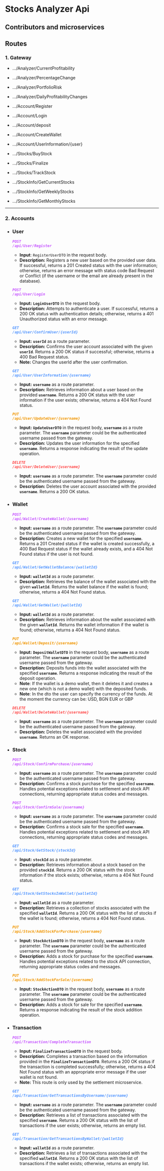 # Stocks Analyzer Api

## Contributors and microservices

## Routes

### 1. Gateway
* .../Analyzer/CurrentProfitability
* .../Analyzer/PercentageChange
* .../Analyzer/PortfolioRisk
* .../Analyzer/DailyProfitabilityChanges

* .../Account/Register
* .../Account/Login
* .../Account/deposit
* .../Account/CreateWallet
* .../Account/UserInformation/{user}

* .../Stocks/BuyStock
* .../Stocks/Finalize
* .../Stocks/TrackStock

* .../StockInfo/GetCurrentStocks
* .../StockInfo/GetWeeklyStocks
* .../StockInfo/GetMonthlyStocks

---
### 2. Accounts

* ### User

    ***<code style="color:#c555ff;">POST /api/User/Register</code>***

    - **Input**: `RegisterUserDTO` in the request body.
    - **Description:** Registers a new user based on the provided user data. If successful, returns a 201 Created status with the user information; otherwise, returns an error message with status code Bad Request or Conflict (if the username or the email are already present in the database).

    ***<code style="color:#c555ff;">POST /api/User/Login</code>***

    - **Input:** **`LoginUserDTO`** in the request body.
    - **Description:** Attempts to authenticate a user. If successful, returns a 200 OK status with authentication details; otherwise, returns a 401 Unauthorized status with an error message.

    ***<code style="color:#5295ff;">GET /api/User/ConfirmUser/{userId}</code>***

    - **Input:** **`userId`** as a route parameter.
    - **Description:** Confirms the user account associated with the given **`userId`**. Returns a 200 OK status if successful; otherwise, returns a 400 Bad Request status.
    - **Note:** Changes the userId after the user confirmation.

    ***<code style="color:#5295ff;">GET /api/User/UserInformation/{username}</code>***

    - **Input:** **`username`** as a route parameter.
    - **Description:** Retrieves information about a user based on the provided **`username`**. Returns a 200 OK status with the user information if the user exists; otherwise, returns a 404 Not Found status.

    ***<code style="color:#f09500;">PUT /api/User/UpdateUser/{username}</code>***

    - **Input:** **`UpdateUserDTO`** in the request body, **`username`** as a route parameter. The **`username`** parameter could be the authenticated username passed from the gateway.
    - **Description:** Updates the user information for the specified **`username`**. Returns a response indicating the result of the update operation.

    ***<code style="color:#ff4949;">DELETE /api/User/DeleteUser/{username}</code>***

    - **Input:** **`username`** as a route parameter. The **`username`** parameter could be the authenticated username passed from the gateway.
    - **Description:** Deletes the user account associated with the provided **`username`**. Returns a 200 OK status.

* ### Wallet

    ***<code style="color:#c555ff;">POST /api/Wallet/CreateWallet/{username}</code>***

    - **Input:** **`username`** as a route parameter. The **`username`** parameter could be the authenticated username passed from the gateway.
    - **Description:** Creates a new wallet for the specified **`username`**. Returns a 201 Created status if the wallet is created successfully, a 400 Bad Request status if the wallet already exists, and a 404 Not Found status if the user is not found.

    ***<code style="color:#5295ff;">GET /api/Wallet/GetWalletBalance/{walletId}</code>***

    - **Input:** **`walletId`** as a route parameter.
    - **Description:** Retrieves the balance of the wallet associated with the given **`walletId`**. Returns the wallet balance if the wallet is found; otherwise, returns a 404 Not Found status.

    ***<code style="color:#5295ff;">GET /api/Wallet/GetWallet/{walletId}</code>***

    - **Input:** **`walletId`** as a route parameter.
    - **Description:** Retrieves information about the wallet associated with the given **`walletId`**. Returns the wallet information if the wallet is found; otherwise, returns a 404 Not Found status.

    ***<code style="color:#f09500;">PUT /api/Wallet/Deposit/{username}</code>***

    - **Input:** **`DepositWalletDTO`** in the request body, **`username`** as a route parameter. The **`username`** parameter could be the authenticated username passed from the gateway.
    - **Description:** Deposits funds into the wallet associated with the specified **`username`**. Returns a response indicating the result of the deposit operation.
    - **Note**: If the wallet is a demo wallet, then it deletes it and creates a new one (which is not a demo wallet) with the deposited funds.
    - **Note**: In the dto the user can specify the currency of the funds. At the moment the currency can be: USD, BGN EUR or GBP

    ***<code style="color:#ff4949;">DELETE /api/Wallet/DeleteWallet/{username}</code>***

    - **Input:** **`username`** as a route parameter. The **`username`** parameter could be the authenticated username passed from the gateway.
    - **Description:** Deletes the wallet associated with the provided **`username`**. Returns an OK response.

* ### Stock

    ***<code style="color:#c555ff;">POST /api/Stock/ConfirmPurchase/{username}</code>***

    - **Input:** **`username`** as a route parameter. The **`username`** parameter could be the authenticated username passed from the gateway.
    - **Description:** Confirms a stock purchase for the specified **`username`**. Handles potential exceptions related to settlement and stock API connections, returning appropriate status codes and messages.

    ***<code style="color:#c555ff;">POST /api/Stock/ConfirmSale/{username}</code>***

    - **Input:** **`username`** as a route parameter. The **`username`** parameter could be the authenticated username passed from the gateway.
    - **Description:** Confirms a stock sale for the specified **`username`**. Handles potential exceptions related to settlement and stock API connections, returning appropriate status codes and messages.

    ***<code style="color:#5295ff;">GET /api/Stock/GetStock/{stockId}</code>***

    - **Input:** **`stockId`** as a route parameter.
    - **Description:** Retrieves information about a stock based on the provided **`stockId`**. Returns a 200 OK status with the stock information if the stock exists; otherwise, returns a 404 Not Found status.

    ***<code style="color:#5295ff;">GET /api/Stock/GetStocksInWallet/{walletId}</code>***

    - **Input:** **`walletId`** as a route parameter.
    - **Description:** Retrieves a collection of stocks associated with the specified **`walletId`**. Returns a 200 OK status with the list of stocks if the wallet is found; otherwise, returns a 404 Not Found status.

    ***<code style="color:#f09500;">PUT /api/Stock/AddStockForPurchase/{username}</code>***

    - **Input:** **`StockActionDTO`** in the request body, **`username`** as a route parameter. The **`username`** parameter could be the authenticated username passed from the gateway.
    - **Description:** Adds a stock for purchase for the specified **`username`**. Handles potential exceptions related to the stock API connection, returning appropriate status codes and messages.

    ***<code style="color:#f09500;">PUT /api/Stock/AddStockForSale/{username}</code>***

    - **Input:** **`StockActionDTO`** in the request body, **`username`** as a route parameter. The **`username`** parameter could be the authenticated username passed from the gateway.
    - **Description:** Adds a stock for sale for the specified **`username`**. Returns a response indicating the result of the stock addition operation.

* ### Transaction

    ***<code style="color:#c555ff;">POST /api/Transaction/CompleteTransaction</code>***

    - **Input:** **`FinalizeTransactionDTO`** in the request body.
    - **Description:** Completes a transaction based on the information provided in the **`FinalizeTransactionDTO`**. Returns a 200 OK status if the transaction is completed successfully; otherwise, returns a 404 Not Found status with an appropriate error message if the user wallet is not found.
    - **Note:** This route is only used by the settlement microservice.

    ***<code style="color:#5295ff;">GET /api/Transaction/GetTransactionsByUsername/{username}</code>***

    - **Input:** **`username`** as a route parameter. The **`username`** parameter could be the authenticated username passed from the gateway.
    - **Description:** Retrieves a list of transactions associated with the specified **`username`**. Returns a 200 OK status with the list of transactions if the user exists; otherwise, returns an empty list.

    ***<code style="color:#5295ff;">GET /api/Transaction/GetTransactionsByWallet/{walletId}</code>***

    - **Input:** **`walletId`** as a route parameter.
    - **Description:** Retrieves a list of transactions associated with the specified **`walletId`**. Returns a 200 OK status with the list of transactions if the wallet exists; otherwise, returns an empty list.